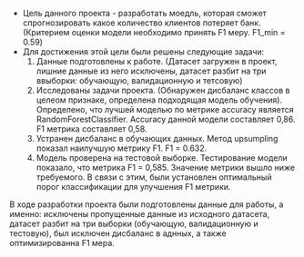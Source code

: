 - Цель данного проекта - разработать моедль, которая сможет спрогнозировать какое количество клиентов потеряет банк. (Критерием оценки модели необходимо принять F1 меру. F1_min = 0.59)
- Для достижения этой цели были решены следующие задачи:
    1) Данные подготовлены к работе. (Датасет загружен в проект, лишние данные из него исключены, датасет разбит на три ввыборки: обучающую, валидационную и тетсовую)
    2) Исследованы задачи проекта.  (Обнаружен дисбаланс классов в целеом признаке, определена подходящая модель обучения). Определено, что лучшей моделью по метрике accuracy является RandomForestClassifier. Accuracy данной модели составляет 0,86. F1 метрика составляет 0,58.
    3) Устранен дисбаланс в обучающих данных. Метод upsumpling показал наилучшую метрику F1. F1 = 0.632.
    4) Модель проверена на тестовой выборке. Тестирование модели показало, что метрика F1 = 0,585. Значение метрики вышло ниже требуемого. В связи с этим, были установлен оптимальный порог классификации для улучшения F1 метрики.
    
В ходе разработки проекта были подготовлены данные для работы, а именно:  исключены пропущенные данные из исходного датасета, датасет разбит на три выборки (обучающую, валидационную и тестовую), был исключен дисбаланс в аднных, а также оптимизированна F1 мера.
